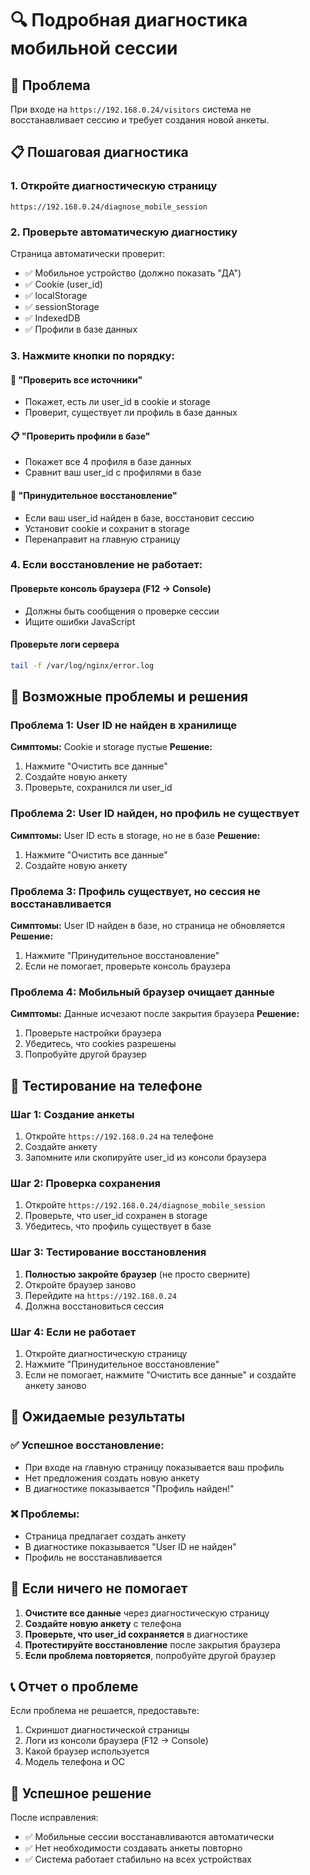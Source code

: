 # 🔍 Подробная диагностика мобильной сессии

## 🚨 Проблема
При входе на `https://192.168.0.24/visitors` система не восстанавливает сессию и требует создания новой анкеты.

## 📋 Пошаговая диагностика

### 1. Откройте диагностическую страницу
```
https://192.168.0.24/diagnose_mobile_session
```

### 2. Проверьте автоматическую диагностику
Страница автоматически проверит:
- ✅ Мобильное устройство (должно показать "ДА")
- ✅ Cookie (user_id)
- ✅ localStorage
- ✅ sessionStorage  
- ✅ IndexedDB
- ✅ Профили в базе данных

### 3. Нажмите кнопки по порядку:

#### 🔄 "Проверить все источники"
- Покажет, есть ли user_id в cookie и storage
- Проверит, существует ли профиль в базе данных

#### 📋 "Проверить профили в базе"
- Покажет все 4 профиля в базе данных
- Сравнит ваш user_id с профилями в базе

#### 🚀 "Принудительное восстановление"
- Если ваш user_id найден в базе, восстановит сессию
- Установит cookie и сохранит в storage
- Перенаправит на главную страницу

### 4. Если восстановление не работает:

#### Проверьте консоль браузера (F12 → Console)
- Должны быть сообщения о проверке сессии
- Ищите ошибки JavaScript

#### Проверьте логи сервера
```bash
tail -f /var/log/nginx/error.log
```

## 🔧 Возможные проблемы и решения

### Проблема 1: User ID не найден в хранилище
**Симптомы:** Cookie и storage пустые
**Решение:** 
1. Нажмите "Очистить все данные"
2. Создайте новую анкету
3. Проверьте, сохранился ли user_id

### Проблема 2: User ID найден, но профиль не существует
**Симптомы:** User ID есть в storage, но не в базе
**Решение:**
1. Нажмите "Очистить все данные"
2. Создайте новую анкету

### Проблема 3: Профиль существует, но сессия не восстанавливается
**Симптомы:** User ID найден в базе, но страница не обновляется
**Решение:**
1. Нажмите "Принудительное восстановление"
2. Если не помогает, проверьте консоль браузера

### Проблема 4: Мобильный браузер очищает данные
**Симптомы:** Данные исчезают после закрытия браузера
**Решение:**
1. Проверьте настройки браузера
2. Убедитесь, что cookies разрешены
3. Попробуйте другой браузер

## 📱 Тестирование на телефоне

### Шаг 1: Создание анкеты
1. Откройте `https://192.168.0.24` на телефоне
2. Создайте анкету
3. Запомните или скопируйте user_id из консоли браузера

### Шаг 2: Проверка сохранения
1. Откройте `https://192.168.0.24/diagnose_mobile_session`
2. Проверьте, что user_id сохранен в storage
3. Убедитесь, что профиль существует в базе

### Шаг 3: Тестирование восстановления
1. **Полностью закройте браузер** (не просто сверните)
2. Откройте браузер заново
3. Перейдите на `https://192.168.0.24`
4. Должна восстановиться сессия

### Шаг 4: Если не работает
1. Откройте диагностическую страницу
2. Нажмите "Принудительное восстановление"
3. Если не помогает, нажмите "Очистить все данные" и создайте анкету заново

## 🎯 Ожидаемые результаты

### ✅ Успешное восстановление:
- При входе на главную страницу показывается ваш профиль
- Нет предложения создать новую анкету
- В диагностике показывается "Профиль найден!"

### ❌ Проблемы:
- Страница предлагает создать анкету
- В диагностике показывается "User ID не найден"
- Профиль не восстанавливается

## 🔄 Если ничего не помогает

1. **Очистите все данные** через диагностическую страницу
2. **Создайте новую анкету** с телефона
3. **Проверьте, что user_id сохраняется** в диагностике
4. **Протестируйте восстановление** после закрытия браузера
5. **Если проблема повторяется**, попробуйте другой браузер

## 📞 Отчет о проблеме

Если проблема не решается, предоставьте:
1. Скриншот диагностической страницы
2. Логи из консоли браузера (F12 → Console)
3. Какой браузер используется
4. Модель телефона и ОС

## 🎉 Успешное решение

После исправления:
- ✅ Мобильные сессии восстанавливаются автоматически
- ✅ Нет необходимости создавать анкеты повторно
- ✅ Система работает стабильно на всех устройствах 